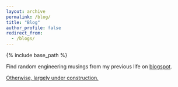```yaml
---
layout: archive
permalink: /blog/
title: "Blog"
author_profile: false
redirect_from:
  - /blogs/
---
```


{% include base_path %}

Find random engineering musings from my previous life on [blogspot](https://umeshsingla.blogspot.com/).

<u>Otherwise, largely under construction.</u>
